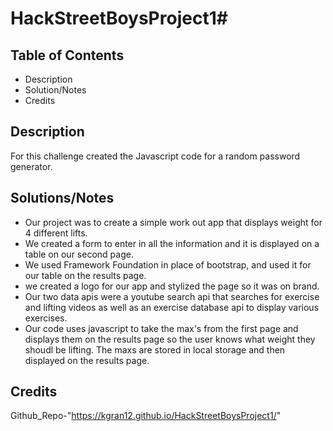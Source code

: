 # HackStreetBoysProject1#

## Table of Contents
- Description
- Solution/Notes
- Credits

## Description

For this challenge created the Javascript code for a random password generator.

## Solutions/Notes

- Our project was to create a simple work out app that displays weight for 4 different lifts.
- We created a form to enter in all the information and it is displayed on a table on our second page.
- We used Framework Foundation in place of bootstrap, and used it for our table on the results page.
- we created a logo for our app and stylized the page so it was on brand.
- Our two data apis were a youtube search api that searches for exercise and lifting videos as well as an exercise database api to display various exercises.
- Our code uses javascript to take the max's from the first page and displays them on the results page so the user knows what weight they shoudl be lifting. The maxs are stored in local storage and then displayed on the results page.

## Credits

Github_Repo-"https://kgran12.github.io/HackStreetBoysProject1/"